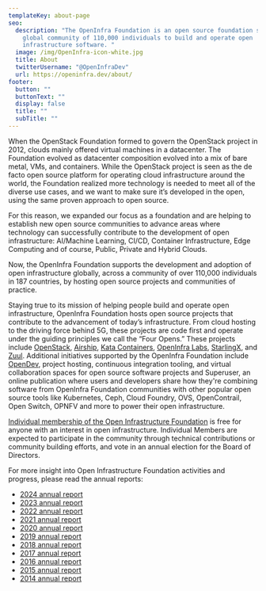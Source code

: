 ```yaml
---
templateKey: about-page
seo:
  description: "The OpenInfra Foundation is an open source foundation supporting a
    global community of 110,000 individuals to build and operate open
    infrastructure software. "
  image: /img/OpenInfra-icon-white.jpg
  title: About
  twitterUsername: "@OpenInfraDev"
  url: https://openinfra.dev/about/
footer:
  button: ""
  buttonText: ""
  display: false
  title: ""
  subTitle: ""
---
```

When the OpenStack Foundation formed to govern the OpenStack project in 2012, clouds mainly offered virtual machines in a datacenter. The Foundation evolved as datacenter composition evolved into a mix of bare metal, VMs, and containers. While the OpenStack project is seen as the de facto open source platform for operating cloud infrastructure around the world, the Foundation realized more technology is needed to meet all of the diverse use cases, and we want to make sure it’s developed in the open, using the same proven approach to open source.

For this reason, we expanded our focus as a foundation and are helping to establish new open source communities to advance areas where technology can successfully contribute to the development of open infrastructure: AI/Machine Learning, CI/CD, Container Infrastructure, Edge Computing and of course, Public, Private and Hybrid Clouds.

Now, the OpenInfra Foundation supports the development and adoption of open infrastructure globally, across a community of over 110,000 individuals in 187 countries, by hosting open source projects and communities of practice.

Staying true to its mission of helping people build and operate open infrastructure, OpenInfra Foundation hosts open source projects that contribute to the advancement of today’s infrastructure. From cloud hosting to the driving force behind 5G, these projects are code first and operate under the guiding principles we call the “Four Opens.” These projects include [OpenStack](https://www.openstack.org), [Airship](https://airshipit.org), [Kata Containers](https://katacontainers.io/), [OpenInfra Labs](https://openinfralabs.org/), [StarlingX](https://starlingx.io), and [Zuul](https://zuul-ci.org/). Additional initiatives supported by the OpenInfra Foundation include [OpenDev](https://opendev.org/), project hosting, continuous integration tooling, and virtual collaboration spaces for open source software projects and Superuser, an online publication where users and developers share how they're combining software from OpenInfra Foundation communities with other popular open source tools like Kubernetes, Ceph, Cloud Foundry, OVS, OpenContrail, Open Switch, OPNFV and more to power their open infrastructure.

[Individual membership of the Open Infrastructure Foundation](/join/) is free for anyone with an interest in open infrastructure. Individual Members are expected to participate in the community through technical contributions or community building efforts, and vote in an annual election for the Board of Directors.

For more insight into Open Infrastructure Foundation activities and progress, please read the annual reports: 

* [2024 annual report](https://openinfra.dev/annual-report/2024)
* [2023 annual report](https://openinfra.dev/annual-report/2023)
* [2﻿022 annual report](https://openinfra.dev/annual-report/2022)
* [](https://openinfra.dev/annual-report/2022)[2021 annual report](/annual-report/2021)
* [2020 annual report](https://www.openstack.org/annual-reports/2020-openstack-foundation-annual-report)
* [2019 annual report](https://www.openstack.org/annual-reports/2019-openstack-foundation-annual-report)
* [2018 annual report](https://www.openstack.org/annual-reports/2018-openstack-foundation-annual-report)
* [2017 annual report](https://www.openstack.org/assets/reports/OpenStack-AnnualReport2017.pdf)
* [2016 annual report](https://www.openstack.org/assets/reports/OpenStack-2016-Annual-Report-final-draft.pdf)
* [2015 annual report](https://www.openstack.org/assets/reports/osf-annual-report-2015-FINAL.pdf)
* [2014 annual report](https://www.openstack.org/assets/reports/osf-annual-report-2014.pdf)
